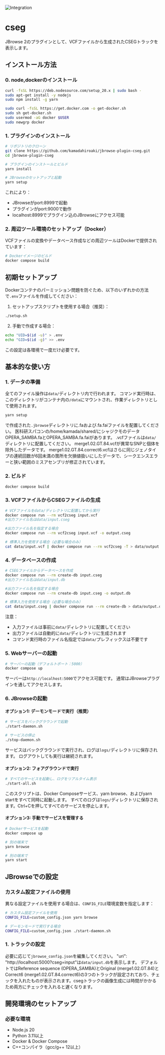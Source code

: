 ![Integration](https://github.com/GMOD/jbrowse-plugin-template/workflows/Integration/badge.svg?branch=main)

# cseg

JBrowse 2のプラグインとして、VCFファイルから生成されたCSEGトラックを表示します。

## インストール方法

### 0. node,dockerのインストール

```bash
curl -fsSL https://deb.nodesource.com/setup_20.x | sudo bash -
sudo apt-get install -y nodejs
sudo npm install -g yarn
```

```bash
sudo curl -fsSL https://get.docker.com -o get-docker.sh
sudo sh get-docker.sh
sudo usermod -aG docker $USER
sudo newgrp docker
```

### 1. プラグインのインストール

```bash
# リポジトリのクローン
git clone https://github.com/kamadahiroaki/jbrowse-plugin-cseg.git
cd jbrowse-plugin-cseg

# プラグインのインストールとビルド
yarn install

# JBrowseのセットアップと起動
yarn setup
```

これにより：
- JBrowseがport:8999で起動
- プラグインがport:9000で動作
- localhost:8999でプラグイン込のJBrowseにアクセス可能

### 2. 周辺ツール環境のセットアップ（Docker）

VCFファイルの変換やデータベース作成などの周辺ツールはDockerで提供されています：

```bash
# Dockerイメージのビルド
docker compose build
```

## 初期セットアップ

Dockerコンテナのパーミッション問題を防ぐため、以下のいずれかの方法で`.env`ファイルを作成してください：

1. セットアップスクリプトを使用する場合（推奨）：
```bash
./setup.sh
```

2. 手動で作成する場合：
```bash
echo "UID=$(id -u)" > .env
echo "GID=$(id -g)" >> .env
```

この設定は各環境で一度だけ必要です。

## 基本的な使い方

### 1. データの準備

全てのファイル操作は`data/`ディレクトリ内で行われます。
コマンド実行時は、このディレクトリがコンテナ内の`/data`にマウントされ、作業ディレクトリとして使用されます。
```bash
yarn setup
```
で作成された`.jbrowse`ディレクトリに.faおよび.fa.faiファイルを配置してください。
医科研スパコンの/home/kamada/shared/にシャジクモのデータOPERA_SAMBA.faとOPERA_SAMBA.fa.faiがあります。
.vcfファイルは`data/`ディレクトリに配置してください。
merge1.02.GT.84.vcfが異常なSNPと個体を除外したデータです。
merge1.02.GT.84.correct6.vcfはさらに同じジェノタイプの連続回数が6回未満の箇所を欠損値扱いにしたデータで、シークエンスエラーと狭い範囲のミスアセンブリが修正されています。


### 2. ビルド

```bash
docker compose build
```

### 3. VCFファイルからCSEGファイルの生成

```bash
# VCFファイルをdata/ディレクトリに配置してから実行
docker compose run --rm vcf2cseg input.vcf
#出力ファイル名はdata/input.cseg

#出力ファイル名を指定する場合
docker compose run --rm vcf2cseg input.vcf -o output.cseg

# 標準入力を使用する場合（必要な場合のみ）
cat data/input.vcf | docker compose run --rm vcf2cseg -T > data/output.cseg
```

### 4. データベースの作成

```bash
# CSEGファイルからデータベースを作成
docker compose run --rm create-db input.cseg
#出力ファイル名はdata/input.db

#出力ファイル名を指定する場合
docker compose run --rm create-db input.cseg -o output.db

# 標準入力を使用する場合（必要な場合のみ）
cat data/input.cseg | docker compose run --rm create-db > data/output.db
```

注意：
- 入力ファイルは事前に`data/`ディレクトリに配置してください
- 出力ファイルは自動的に`data/`ディレクトリに生成されます
- コマンド実行時のファイル名指定では`data/`プレフィックスは不要です

### 5. Webサーバーの起動

```bash
# サーバーの起動（デフォルトポート：5000）
docker compose up
```

サーバーは`http://localhost:5000`でアクセス可能です。
通常はJBrowseプラグインを通してアクセスします。

### 6. JBrowseの起動

#### オプション1: デーモンモードで実行（推奨）

```bash
# サービスをバックグラウンドで起動
./start-daemon.sh

# サービスの停止
./stop-daemon.sh
```

サービスはバックグラウンドで実行され、ログは`logs/`ディレクトリに保存されます。
ログアウトしても実行は継続されます。

#### オプション2: フォアグラウンドで実行

```bash
# すべてのサービスを起動し、ログをリアルタイム表示
./start-all.sh
```

このスクリプトは、Docker Composeサービス、yarn browse、およびyarn startをすべて同時に起動します。
すべてのログは`logs/`ディレクトリに保存されます。Ctrl+Cを押してすべてのサービスを停止します。

#### オプション3: 手動でサービスを管理する

```bash
# Dockerサービスを起動
docker compose up

# 別の端末で
yarn browse

# 別の端末で
yarn start
```

## JBrowseでの設定

### カスタム設定ファイルの使用

異なる設定ファイルを使用する場合は、`CONFIG_FILE`環境変数を指定します：

```bash
# カスタム設定ファイルを使用
CONFIG_FILE=custom_config.json yarn browse

# デーモンモードで実行する場合
CONFIG_FILE=custom_config.json ./start-daemon.sh
```

### 1. トラックの設定

必要に応じて`jbrowse_config.json`を編集してください。
"uri": "http://localhost:5000?cseg=input"は`data/input.db`を表示します。
デフォルトではReference sequence (OPERA_SAMBA)とOriginal (merge1.02.GT.84)とCorrect6 (merge1.02.GT.84.correct6)の3つのトラックが設定されており、チェックを入れたものが表示されます。csegトラックの画像生成には時間がかかるため両方にチェックを入れると遅くなります。

## 開発環境のセットアップ

### 必要な環境

- Node.js 20
- Python 3.11以上
- Docker & Docker Compose
- C++コンパイラ（gcc/g++ 12以上）